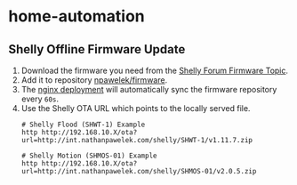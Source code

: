 # home-automation

## Shelly Offline Firmware Update

1. Download the firmware you need from the [Shelly Forum Firmware Topic](https://www.shelly-support.eu/index.php?shelly-firmware-archive/).
2. Add it to repository [npawelek/firmware](https://github.com/npawelek/firmware).
3. The [nginx deployment](https://github.com/npawelek/k8s-gitops/tree/master/cluster/apps/nginx) will automatically sync the firmware repository every `60s`.
4. Use the Shelly OTA URL which points to the locally served file.
    ```
    # Shelly Flood (SHWT-1) Example
    http http://192.168.10.X/ota?url=http://int.nathanpawelek.com/shelly/SHWT-1/v1.11.7.zip

    # Shelly Motion (SHMOS-01) Example
    http http://192.168.10.X/ota?url=http://int.nathanpawelek.com/shelly/SHMOS-01/v2.0.5.zip
    ```
